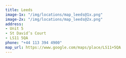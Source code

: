 ```yaml
---
title: Leeds
image-1x: "/img/locations/map_leeds@1x.png"
image-2x: "/img/locations/map_leeds@2x.png"
address:
- Unit 5
- St David’s Court
- LS11 5QA
phone: "+44 113 394 4900"
map_url: https://www.google.com/maps/place/LS11+5QA
---
```

